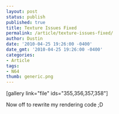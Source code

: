 ```yaml
---
layout: post
status: publish
published: true
title: Texture Issues Fixed
permalink: /article/texture-issues-fixed/
author: Dustin
date: '2010-04-25 19:26:00 -0400'
date_gmt: '2010-04-25 19:26:00 -0400'
categories:
- Article
tags:
- N64
thumb: generic.png
---
```

[gallery link="file" ids="355,356,357,358"]

Now off to rewrite my rendering code ;D
